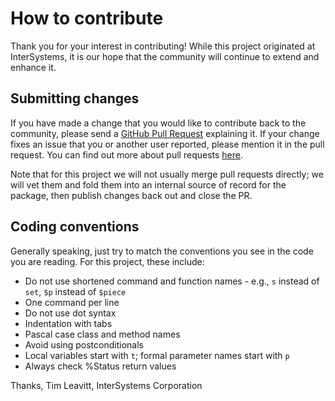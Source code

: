 # How to contribute

Thank you for your interest in contributing! While this project originated at InterSystems, it is our hope that the community will continue to extend and enhance it.

## Submitting changes

If you have made a change that you would like to contribute back to the community, please send a [GitHub Pull Request](/pull/new/master) explaining it. If your change fixes an issue that you or another user reported, please mention it in the pull request. You can find out more about pull requests [here](http://help.github.com/pull-requests/).

Note that for this project we will not usually merge pull requests directly; we will vet them and fold them into an internal source of record for the package, then publish changes back out and close the PR.

## Coding conventions

Generally speaking, just try to match the conventions you see in the code you are reading. For this project, these include:

* Do not use shortened command and function names - e.g., `s` instead of `set`, `$p` instead of `$piece`
* One command per line
* Do not use dot syntax
* Indentation with tabs
* Pascal case class and method names
* Avoid using postconditionals
* Local variables start with `t`; formal parameter names start with `p`
* Always check %Status return values

Thanks,
Tim Leavitt, InterSystems Corporation
